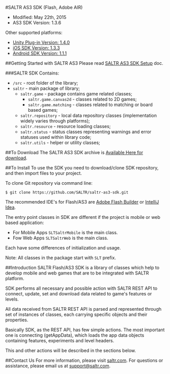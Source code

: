 #SALTR AS3 SDK (Flash, Adobe AIR)
* Modified: May 22th, 2015
* AS3 SDK Version: 1.3.6 

Other supported platforms:
* [Unity Plug-in Version: 1.4.0](https://github.com/SALTR/saltr-unity-sdk)
* [iOS SDK Version: 1.3.3](https://github.com/SALTR/saltr-ios-sdk)
* [Android SDK Version: 1.1.1](https://github.com/SALTR/saltr-android-sdk)

##Getting Started with SALTR AS3
Please read [SALTR AS3 SDK Setup](https://saltr.com/setup#/flash-as3) doc.

###SALTR SDK Contains:
* `/src` - root folder of the library;
* `saltr` - main package of library;
  * `saltr.game` - package contains game related classes;
    * `saltr.game.canvas2d` - classes related to 2D games;
    * `saltr.game.matching` - classes related to matching or board based games;
  * `saltr.repository` - local data repository classes (implementation widely varies through platforms);
  * `saltr.resource` - resource loading classes;
  * `saltr.status` - status classes representing warnings and error statuses used within library code;
  * `saltr.utils` - helper or utility classes;


##To Download
The SALTR AS3 SDK archive is [Available Here for download](https://github.com/SALTR/saltr-as3-sdk/archive/master.zip).

##To Install
To use the SDK you need to download/clone SDK repository, and then import files to your
project.

To clone Git repository via command line:
```
$ git clone https://github.com/SALTR/saltr-as3-sdk.git
```

The recommended IDE's for Flash/AS3 are <a href="http://www.adobe.com/products/flash-builder.html">Adobe Flash Builder</a> or <a href="http://www.jetbrains.com/idea/">IntelliJ Idea</a>.

The entry point classes in SDK are different if the project is mobile or web based application:

- For Mobile Apps <code>SLTSaltrMobile</code> is the main class.
- Fow Web Apps <code>SLTSaltrWeb</code> is the main class.

Each have some differences of initialization and usage.

Note: All classes in the package start with `SLT` prefix.


##Introduction
SALTR Flash/AS3 SDK is a library of classes which help to develop mobile and web
games that are to be integrated with SALTR platform.

SDK performs all necessary and possible action with SALTR REST API to connect, update, set 
and download data related to game's  features or levels.

All data received from SALTR REST API is parsed and represented through set of instances of classes,
each carrying specific objects and their properties.

Basically SDK, as the REST API, has few simple actions. The most important one is connecting (getAppData),
which loads the app data objects containing features, experiments and level headers.

This and other actions will be described in the sections below.

##Contact Us
For more information, please visit [saltr.com](https://saltr.com). For questions or assistance, please email us at support@saltr.com.
